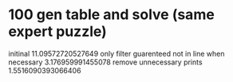 # 100 gen table and solve (same expert puzzle)
initinal 11.09572720527649
only filter guarenteed not in line when necessary 3.176959991455078
remove unnecessary prints 1.5516090393066406